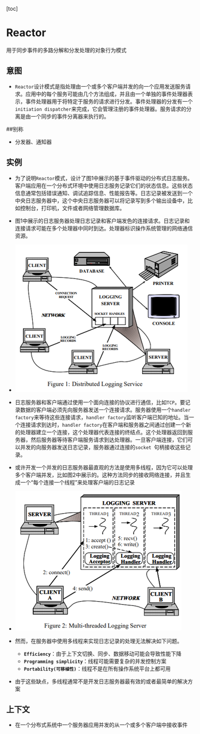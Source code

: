 [toc]

# Reactor

用于同步事件的多路分解和分发处理的对象行为模式

## 意图

- `Reactor`设计模式是指处理由一个或多个客户端并发的向一个应用发送服务请求。应用中的每个服务可能由几个方法组成，并且由一个单独的事件处理器表示，事件处理器用于将特定于服务的请求进行分发。事件处理器的分发有一个`initiation dispatcher`来完成，它会管理注册的事件处理器。服务请求的分离是由一个同步的事件分离器来执行的。

##别称

- 分发器、通知器

## 实例

- 为了说明`Reactor`模式，设计了图1中展示的基于事件驱动的分布式日志服务。客户端应用在一个分布式环境中使用日志服务记录它们的状态信息。这些状态信息通常包括错误通知、调试追踪信息、性能报告等。日志记录被发送到一个中央日志服务器中，这个中央日志服务器可以将记录写到多个输出设备中，比如控制台，打印机，文件或者网络管理数据库。
- 图1中展示的日志服务器处理日志记录和客户端发色的连接请求。日志记录和连接请求可能在多个处理器中同时到达。处理器标识操作系统管理的网络通信资源。
- ![](../img/figure_1.png)
- 日志服务器和客户端通过使用一个面向连接的协议进行通信，比如`TCP`。要记录数据的客户端必须先向服务器发送一个连接请求。服务器使用一个`handler factory`来等待这些连接请求，`handler factory`监听客户端已知的地址。当一个连接请求到达时，`handler factory`在客户端和服务器之间通过创建一个新的处理器建立一个连接，这个处理器代表连接的终结点。这个处理器返回到服务器，然后服务器等待客户端服务请求到达处理器。一旦客户端连接，它们可以并发的向服务器发送日志记录，服务器通过连接的`socket `句柄接收这些记录。
- 或许开发一个并发的日志服务器最直观的方法是使用多线程，因为它可以处理多个客户端并发，比如图2中展示的。这种方法同步的接收网络连接，并且生成一个“每个连接一个线程”来处理客户端的日志记录
- ![](../img/figure_2.png)
- 然而，在服务器中使用多线程来实现日志记录的处理无法解决如下问题。
  - **`Efficiency`**：由于上下文切换、同步、数据移动可能会导致性能下降
  - **`Programming simplicity`**：线程可能需要复杂的并发控制方案
  - **`Portability(可移植性)`**：线程不是在所有操作系统平台上都可用

- 由于这些缺点，多线程通常不是开发日志服务器最有效的或者最简单的解决方案

## 上下文

- 在一个分布式系统中一个服务器应用并发的从一个或多个客户端中接收事件